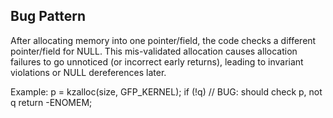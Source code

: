 ## Bug Pattern

After allocating memory into one pointer/field, the code checks a different pointer/field for NULL. This mis-validated allocation causes allocation failures to go unnoticed (or incorrect early returns), leading to invariant violations or NULL dereferences later.

Example:
p = kzalloc(size, GFP_KERNEL);
if (!q)  // BUG: should check p, not q
    return -ENOMEM;
